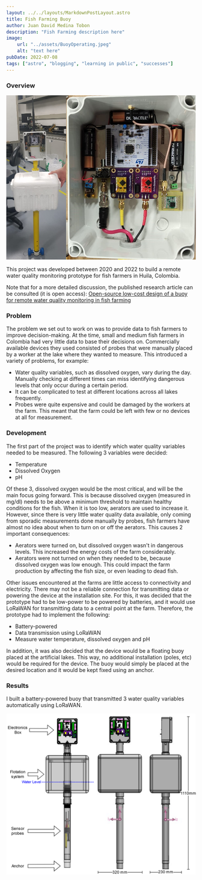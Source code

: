 ```yaml
---
layout: ../../layouts/MarkdownPostLayout.astro
title: Fish Farming Buoy
author: Juan David Medina Tobon
description: "Fish Farming description here"
image:
    url: "../assets/BuoyOperating.jpeg"
    alt: "text here"
pubDate: 2022-07-08
tags: ["astro", "blogging", "learning in public", "successes"]
---
```

### Overview
![A prototype of a water quality measurement buoy for fish farming applications](../../assets/buoy/assembled.png)

This project was developed between 2020 and 2022 to build a remote water quality monitoring prototype for fish farmers in Huila, Colombia. 

Note that for a more detailed discussion, the published research article can be consulted (it is open access): [Open-source low-cost design of a buoy for remote water quality monitoring in fish farming](https://journals.plos.org/plosone/article?id=10.1371/journal.pone.0270202)

### Problem
The problem we set out to work on was to provide data to fish farmers to improve decision-making. At the time, small and medium fish farmers in Colombia had very little data to base their decisions on. Commercially available devices they used consisted of probes that were manually placed by a worker at the lake where they wanted to measure. This introduced a variety of problems, for example:
- Water quality variables, such as dissolved oxygen, vary during the day. Manually checking at different times can miss identifying dangerous levels that only occur during a certain period.
- It can be complicated to test at different locations across all lakes frequently.
- Probes were quite expensive and could be damaged by the workers at the farm. This meant that the farm could be left with few or no devices at all for measurement.

### Development

The first part of the project was to identify which water quality variables needed to be measured. The following 3 variables were decided:
- Temperature
- Dissolved Oxygen
- pH

Of these 3, dissolved oxygen would be the most critical, and will be the main focus going forward. This is because dissolved oxygen (measured in mg/dl) needs to be above a minimum threshold to maintain healthy conditions for the fish. When it is too low, aerators are used to increase it. However, since there is very little water quality data available, only coming from sporadic measurements done manually by probes, fish farmers have almost no idea about when to turn on or off the aerators. This causes 2 important consequences:
- Aerators were turned on, but dissolved oxygen wasn't in dangerous levels. This increased the energy costs of the farm considerably.
- Aerators were not turned on when they needed to be, because dissolved oxygen was low enough. This could impact the farm production by affecting the fish size, or even leading to dead fish.

Other issues encountered at the farms are little access to connectivity and electricity. There may not be a reliable connection for transmitting data or powering the device at the installation site. For this, it was decided that the prototype had to be low-power to be powered by batteries, and it would use LoRaWAN for transmitting data to a central point at the farm. Therefore, the prototype had to implement the following:

- Battery-powered
- Data transmission using LoRaWAN
- Measure water temperature, dissolved oxygen and pH

In addition, it was also decided that the device would be a floating buoy placed at the artificial lakes. This way, no additional installation (poles, etc) would be required for the device. The buoy would simply be placed at the desired location and it would be kept fixed using an anchor. 


### Results

I built a battery-powered buoy that transmitted 3 water quality variables automatically using LoRaWAN.

<!---
Quizas este diagrama se puede simplificar.
-->
![A diagram indicating each part of the buoy prototype](../../assets/buoy/view.png)
